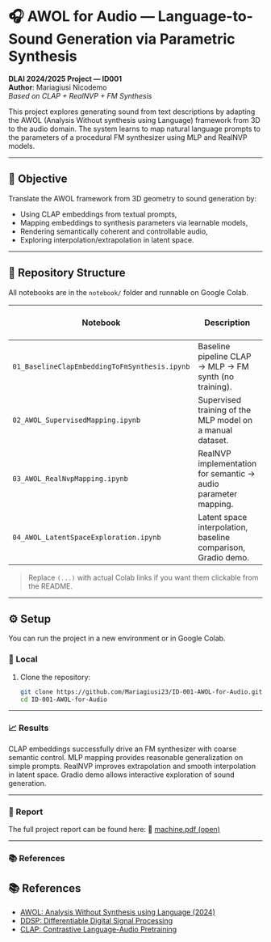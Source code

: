 # 🎧 AWOL for Audio — Language-to-Sound Generation via Parametric Synthesis

**DLAI 2024/2025 Project — ID001**  
**Author**: Mariagiusi Nicodemo  
*Based on CLAP + RealNVP + FM Synthesis*

This project explores generating sound from text descriptions by adapting the AWOL (Analysis Without synthesis using Language) framework from 3D to the audio domain. The system learns to map natural language prompts to the parameters of a procedural FM synthesizer using MLP and RealNVP models.

---

## 🎯 Objective

Translate the AWOL framework from 3D geometry to sound generation by:

- Using CLAP embeddings from textual prompts,  
- Mapping embeddings to synthesis parameters via learnable models,  
- Rendering semantically coherent and controllable audio,  
- Exploring interpolation/extrapolation in latent space.

---

## 🧱 Repository Structure

All notebooks are in the `notebook/` folder and runnable on Google Colab.

| Notebook                                  | Description                                                                | Open in Colab |
|------------------------------------------|----------------------------------------------------------------------------|----------------|
| `01_BaselineClapEmbeddingToFmSynthesis.ipynb` | Baseline pipeline CLAP → MLP → FM synth (no training).                    | [▶️ Open](...) |
| `02_AWOL_SupervisedMapping.ipynb`        | Supervised training of the MLP model on a manual dataset.                 | [▶️ Open](...) |
| `03_AWOL_RealNvpMapping.ipynb`           | RealNVP implementation for semantic → audio parameter mapping.           | [▶️ Open](...) |
| `04_AWOL_LatentSpaceExploration.ipynb`   | Latent space interpolation, baseline comparison, Gradio demo.            | [▶️ Open](...) |

> Replace `(...)` with actual Colab links if you want them clickable from the README.

---

## ⚙️ Setup

You can run the project in a new environment or in Google Colab.

### 🔧 Local

1. Clone the repository:
   ```bash
   git clone https://github.com/Mariagiusi23/ID-001-AWOL-for-Audio.git
   cd ID-001-AWOL-for-Audio
   
---

### 📈 Results

CLAP embeddings successfully drive an FM synthesizer with coarse semantic control.
MLP mapping provides reasonable generalization on simple prompts.
RealNVP improves extrapolation and smooth interpolation in latent space.
Gradio demo allows interactive exploration of sound generation.

---

### 📄 Report

The full project report can be found here:
📘 [machine.pdf (open)](https://github.com/Mariagiusi23/ID-001-AWOL-for-Audio/raw/main/report/Machine.pdf)


---

### 📚 References

## 📚 References

- [AWOL: Analysis Without Synthesis using Language (2024)](https://arxiv.org/abs/2404.03042)  
- [DDSP: Differentiable Digital Signal Processing](https://magenta.tensorflow.org/ddsp)  
- [CLAP: Contrastive Language-Audio Pretraining](https://github.com/LAION-AI/CLAP)




